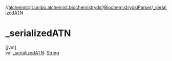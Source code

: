 //[alchemist](../../../index.md)/[it.unibo.alchemist.biochemistrydsl](../index.md)/[BiochemistrydslParser](index.md)/[_serializedATN](_serialized-a-t-n.md)

# _serializedATN

[jvm]\
val [_serializedATN](_serialized-a-t-n.md): [String](https://docs.oracle.com/javase/8/docs/api/java/lang/String.html)
